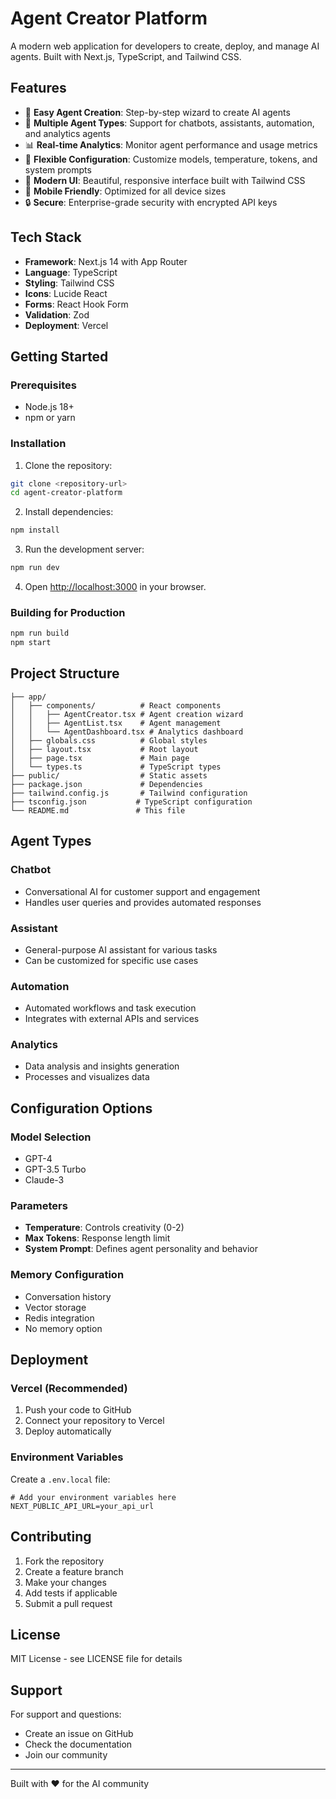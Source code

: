 # Agent Creator Platform

A modern web application for developers to create, deploy, and manage AI agents. Built with Next.js, TypeScript, and Tailwind CSS.

## Features

- 🚀 **Easy Agent Creation**: Step-by-step wizard to create AI agents
- 🤖 **Multiple Agent Types**: Support for chatbots, assistants, automation, and analytics agents
- 📊 **Real-time Analytics**: Monitor agent performance and usage metrics
- 🔧 **Flexible Configuration**: Customize models, temperature, tokens, and system prompts
- 🎨 **Modern UI**: Beautiful, responsive interface built with Tailwind CSS
- 📱 **Mobile Friendly**: Optimized for all device sizes
- 🔒 **Secure**: Enterprise-grade security with encrypted API keys

## Tech Stack

- **Framework**: Next.js 14 with App Router
- **Language**: TypeScript
- **Styling**: Tailwind CSS
- **Icons**: Lucide React
- **Forms**: React Hook Form
- **Validation**: Zod
- **Deployment**: Vercel

## Getting Started

### Prerequisites

- Node.js 18+ 
- npm or yarn

### Installation

1. Clone the repository:
```bash
git clone <repository-url>
cd agent-creator-platform
```

2. Install dependencies:
```bash
npm install
```

3. Run the development server:
```bash
npm run dev
```

4. Open [http://localhost:3000](http://localhost:3000) in your browser.

### Building for Production

```bash
npm run build
npm start
```

## Project Structure

```
├── app/
│   ├── components/          # React components
│   │   ├── AgentCreator.tsx # Agent creation wizard
│   │   ├── AgentList.tsx    # Agent management
│   │   └── AgentDashboard.tsx # Analytics dashboard
│   ├── globals.css          # Global styles
│   ├── layout.tsx           # Root layout
│   ├── page.tsx             # Main page
│   └── types.ts             # TypeScript types
├── public/                  # Static assets
├── package.json             # Dependencies
├── tailwind.config.js       # Tailwind configuration
├── tsconfig.json           # TypeScript configuration
└── README.md               # This file
```

## Agent Types

### Chatbot
- Conversational AI for customer support and engagement
- Handles user queries and provides automated responses

### Assistant
- General-purpose AI assistant for various tasks
- Can be customized for specific use cases

### Automation
- Automated workflows and task execution
- Integrates with external APIs and services

### Analytics
- Data analysis and insights generation
- Processes and visualizes data

## Configuration Options

### Model Selection
- GPT-4
- GPT-3.5 Turbo
- Claude-3

### Parameters
- **Temperature**: Controls creativity (0-2)
- **Max Tokens**: Response length limit
- **System Prompt**: Defines agent personality and behavior

### Memory Configuration
- Conversation history
- Vector storage
- Redis integration
- No memory option

## Deployment

### Vercel (Recommended)

1. Push your code to GitHub
2. Connect your repository to Vercel
3. Deploy automatically

### Environment Variables

Create a `.env.local` file:

```env
# Add your environment variables here
NEXT_PUBLIC_API_URL=your_api_url
```

## Contributing

1. Fork the repository
2. Create a feature branch
3. Make your changes
4. Add tests if applicable
5. Submit a pull request

## License

MIT License - see LICENSE file for details

## Support

For support and questions:
- Create an issue on GitHub
- Check the documentation
- Join our community

---

Built with ❤️ for the AI community